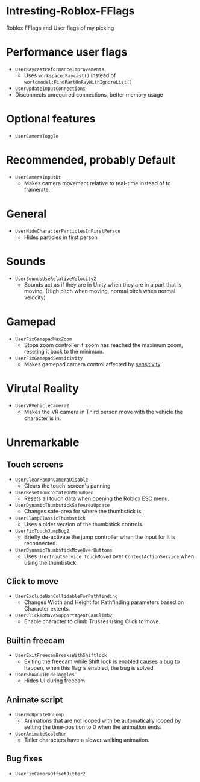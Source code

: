 # Intresting-Roblox-FFlags
Roblox FFlags and User flags of my picking

# Performance user flags
- `UserRaycastPeformanceImprovements`
  - Uses ```workspace:Raycast()``` instead of ```worldmodel:FindPartOnRayWithIgnoreList()```
 - `UserUpdateInputConnections`
  - Disconnects unrequired connections, better memory usage

# Optional features
- `UserCameraToggle`

# Recommended, probably Default
- `UserCameraInputDt`
  - Makes camera movement relative to real-time instead of to framerate.

# General
 - `UserHideCharacterParticlesInFirstPerson`
   - Hides particles in first person
# Sounds
 - `UserSoundsUseRelativeVelocity2`
   - Sounds act as if they are in Unity when they are in a part that is moving. (High pitch when moving, normal pitch when normal velocity)
# Gamepad
 - `UserFixGamepadMaxZoom`
   - Stops zoom controller if zoom has reached the maximum zoom, reseting it back to the minimum.
 - `UserFixGamepadSensitivity`
   - Makes gamepad camera control affected by [sensitivity](<https://create.roblox.com/docs/reference/engine/classes/UserGameSettings#GamepadCameraSensitivity>).
# Virutal Reality
  - `UserVRVehicleCamera2`
    - Makes the VR camera in Third person move with the vehicle the character is in.
# Unremarkable
## Touch screens
  - `UserClearPanOnCameraDisable`
    - Clears the touch-screen's panning
  - `UserResetTouchStateOnMenuOpen`
    - Resets all touch data when opening the Roblox ESC menu.
  - `UserDynamicThumbstickSafeAreaUpdate`
    - Changes safe-area for where the thumbstick is.
  - `UserClampClassicThumbstick`
    - Uses a older version of the thumbstick controls.
  - `UserFixTouchJumpBug2`
    - Briefly de-activate the jump controller when the input for it is reconnected.
  - `UserDynamicThumbstickMoveOverButtons`
    - Uses ```UserInputService.TouchMoved``` over ```ContextActionService``` when using the thumbstick.
## Click to move
   - `UserExcludeNonCollidableForPathfinding`
     - Changes Width and Height for Pathfinding parameters based on Character extents.
   - `UserClickToMoveSupportAgentCanClimb2`
     - Enable character to climb Trusses using Click to move.
## Builtin freecam
   - `UserExitFreecamBreaksWithShiftlock`
     - Exiting the freecam while Shift lock is enabled causes a bug to happen, when this flag is enabled, the bug is solved.
   - `UserShowGuiHideToggles`
     - Hides UI during freecam
## Animate script
   - `UserNoUpdateOnLoop`
     - Animations that are not looped with be automatically looped by setting the time-position to 0 when the animation ends.
   - `UserAnimateScaleRun`
      - Taller characters have a slower walking animation.
## Bug fixes
- `UserFixCameraOffsetJitter2`
